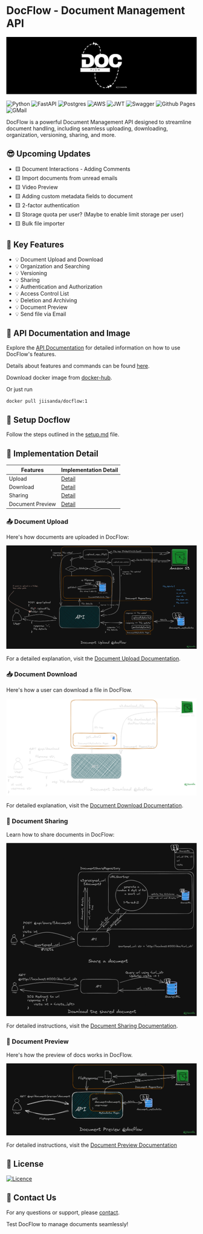 # DocFlow - Document Management API

<div align="center">
    <img src="app/docs/github-banner.png"><br>
</div>

![Python](https://img.shields.io/badge/python-3670A0?style=for-the-badge&logo=python&logoColor=ffdd54)
![FastAPI](https://img.shields.io/badge/FastAPI-005571?style=for-the-badge&logo=fastapi)
![Postgres](https://img.shields.io/badge/postgres-%23316192.svg?style=for-the-badge&logo=postgresql&logoColor=white)
![AWS](https://img.shields.io/badge/AWS-%23FF9900.svg?style=for-the-badge&logo=amazon-aws&logoColor=white)
![JWT](https://img.shields.io/badge/JWT-black?style=for-the-badge&logo=JSON%20web%20tokens)
![Swagger](https://img.shields.io/badge/-Swagger-%23Clojure?style=for-the-badge&logo=swagger&logoColor=white)
![Github Pages](https://img.shields.io/badge/github%20pages-121013?style=for-the-badge&logo=github&logoColor=white)
![GMail](https://img.shields.io/badge/Gmail-D14836?style=for-the-badge&logo=gmail&logoColor=white)

DocFlow is a powerful Document Management API designed to streamline document handling, including seamless uploading, downloading, organization, versioning, sharing, and more.

## 😎 Upcoming Updates

- 🟨 Document Interactions - Adding Comments
- 🟨 Import documents from unread emails
- 🟨 Video Preview
- 🟨 Adding custom metadata fields to document
- 🟨 2-factor authentication
- 🟨 Storage quota per user? (Maybe to enable limit storage per user)
- 🟨 Bulk file importer

## 🚀 Key Features

- 💡 Document Upload and Download
- 💡 Organization and Searching
- 💡 Versioning
- 💡 Sharing
- 💡 Authentication and Authorization
- 💡 Access Control List
- 💡 Deletion and Archiving
- 💡 Document Preview
- 💡 Send file via Email


## 📖 API Documentation and Image

Explore the [API Documentation](https://documenter.getpostman.com/view/20984268/2s9YRGxUcp) for detailed information on how to use DocFlow's features.

Details about features and commands can be found [here](app/docs).

Download docker image from [docker-hub](https://hub.docker.com/r/jiisanda/docflow).

Or just run
```commandline
docker pull jiisanda/docflow:1
```

## 🔸 Setup Docflow 

Follow the steps outlined in the [setup.md](app/docs/setup.md) file.

## 🧩 Implementation Detail


| Features                         | Implementation Detail                                            |
|----------------------------------|------------------------------------------------------------------|
| Upload                           | [Detail](https://github.com/jiisanda/docflow#-document-upload)   |
| Download                         | [Detail](https://github.com/jiisanda/docflow#-document-download) |
| Sharing                          | [Detail](https://github.com/jiisanda/docflow#-document-sharing)  |
| Document Preview                 | [Detail](https://github.com/jiisanda/docflow#-document-preview)  |


### 📤 Document Upload

Here's how documents are uploaded in DocFlow:

![upload-document](app/docs/imgs/document/document_upload.png)

For a detailed explanation, visit the [Document Upload Documentation](app/docs/features/upload.md).

### 📥 Document Download

Here's how a user can download a file in DocFlow.

![download-document](app/docs/imgs/document/docflow_download.png)

For detailed explanation, visit the [Document Download Documentation](). 

### 📨 Document Sharing

Learn how to share documents in DocFlow:

![share-document](app/docs/imgs/sharing/document_sharing.png)

For detailed instructions, visit the [Document Sharing Documentation](app/docs/features/sharing.md).

### 👀 Document Preview

Here's how the preview of docs works in DocFlow.

![preview-document](app/docs/imgs/document/document_preview.png)

For detailed instructions, visit the [Document Preview Documentation](app/docs/features/preview.md)

## 📜 License

[![Licence](https://img.shields.io/github/license/Ileriayo/markdown-badges?style=for-the-badge)](./LICENSE)

## 📧 Contact Us

For any questions or support, please [contact](mailto:harshjaiswal2307@gmail.com).

Test DocFlow to manage documents seamlessly!
